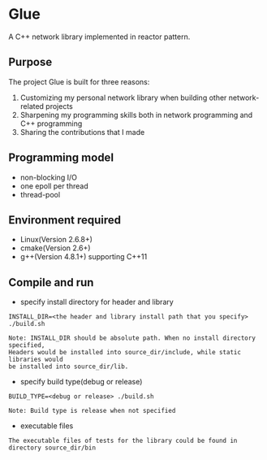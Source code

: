 Glue
=====

A C++ network library implemented in reactor pattern.

## Purpose

The project Glue is built for three reasons: 

1. Customizing my personal network library when building other network-related projects
2. Sharpening my programming skills both in network programming and C++ programming
3. Sharing the contributions that I made

## Programming model

* non-blocking I/O
* one epoll per thread
* thread-pool

## Environment required

* Linux(Version 2.6.8+)
* cmake(Version 2.6+)
* g++(Version 4.8.1+) supporting C++11 

## Compile and run

- specify install directory for header and library

```
INSTALL_DIR=<the header and library install path that you specify> ./build.sh

Note: INSTALL_DIR should be absolute path. When no install directory specified, 
Headers would be installed into source_dir/include, while static libraries would
be installed into source_dir/lib.
```

- specify build type(debug or release)

```
BUILD_TYPE=<debug or release> ./build.sh

Note: Build type is release when not specified
```

- executable files

```
The executable files of tests for the library could be found in directory source_dir/bin
```

